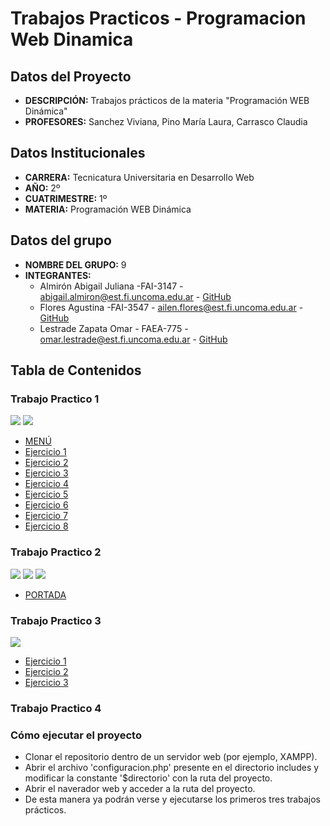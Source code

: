 # Trabajos Practicos - Programacion Web Dinamica
## Datos del Proyecto
- **DESCRIPCIÓN:** Trabajos prácticos de la materia "Programación WEB Dinámica"
- **PROFESORES:** Sanchez Viviana, Pino María Laura, Carrasco Claudia
## Datos Institucionales
- **CARRERA:** Tecnicatura Universitaria en Desarrollo Web
- **AÑO:** 2º
- **CUATRIMESTRE:** 1º
- **MATERIA:** Programación WEB Dinámica
## Datos del grupo
- **NOMBRE DEL GRUPO:** 9
- **INTEGRANTES:** 
  - Almirón Abigail Juliana -FAI-3147 - abigail.almiron@est.fi.uncoma.edu.ar - [GitHub](https://github.com/abialmiron/)
  - Flores Agustina -FAI-3547 - ailen.flores@est.fi.uncoma.edu.ar - [GitHub](https://github.com/agusflores1/)
  - Lestrade Zapata Omar - FAEA-775 - omar.lestrade@est.fi.uncoma.edu.ar - [GitHub](https://github.com/Lestradez)

## Tabla de Contenidos
### Trabajo Practico 1

![](./assets/img/TP1_PHPHTML_20_Página_1.png)
![](./assets/img/TP1_PHPHTML_20_Página_2.png)

- [MENÚ](./TP1/Vista/MENU.html)
- [Ejercicio 1](./TP1/Vista/vistaej1.html)
- [Ejercicio 2](./TP1/Vista/vistaej2.html)
- [Ejercicio 3](./TP1/Vista/vistaej3.html)
- [Ejercicio 4](./TP1/Vista/vistaej4.html)
- [Ejercicio 5](./TP1/Vista/vistaej5.html)
- [Ejercicio 6](./TP1/Vista/vistaej6.html)
- [Ejercicio 7](./TP1/Vista/vistaej7.html)
- [Ejercicio 8](./TP1/Vista/vistaej8.html)
### Trabajo Practico 2
![](./assets/img/TP2_Validacion_BootStrap_20_Página_1.png)
![](./assets/img/TP2_Validacion_BootStrap_20_Página_2.png)
![](./assets/img/TP2_Validacion_BootStrap_20_Página_3.png)

- [PORTADA](./TP2/ej1.html)

### Trabajo Practico 3
![](./assets/img/TP3_SubirArchivos.png)

- [Ejercicio 1](./TP3/Ej1)
- [Ejercicio 2](./TP3/Ej2)
- [Ejercicio 3](./TP3/Ej3)
### Trabajo Practico 4


### Cómo ejecutar el proyecto
- Clonar el repositorio dentro de un servidor web (por ejemplo, XAMPP).
- Abrir el archivo 'configuracion.php' presente en el directorio includes y modificar la constante '$directorio' con la ruta del proyecto.
- Abrir el naverador web y acceder a la ruta del proyecto.
- De esta manera ya podrán verse y ejecutarse los primeros tres trabajos prácticos.


